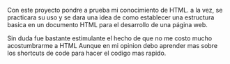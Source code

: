 Con este proyecto pondre a prueba mi conocimiento de HTML. a la vez, se practicara su uso
y se dara una idea de como establecer una estructura basica en un documento HTML para el 
desarrollo de una página web.


Sin duda fue bastante estimulante el hecho de que no me costo mucho acostumbrarme a HTML
Aunque en mi opinion debo aprender mas sobre los shortcuts de code para hacer el codigo mas rapido.